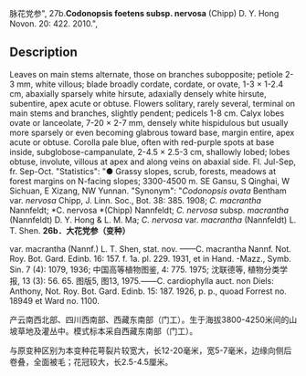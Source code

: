 脉花党参",
27b.**Codonopsis foetens subsp. nervosa** (Chipp) D. Y. Hong Novon. 20: 422. 2010.",

## Description
Leaves on main stems alternate, those on branches subopposite; petiole 2-3 mm, white villous; blade broadly cordate, cordate, or ovate, 1-3 × 1-2.4 cm, abaxially sparsely white hirsute, adaxially densely white hirsute, subentire, apex acute or obtuse. Flowers solitary, rarely several, terminal on main stems and branches, slightly pendent; pedicels 1-8 cm. Calyx lobes ovate or lanceolate, 7-20 × 2-7 mm, densely white hispidulous but usually more sparsely or even becoming glabrous toward base, margin entire, apex acute or obtuse. Corolla pale blue, often with red-purple spots at base inside, subglobose-campanulate, 2-4.5 × 2.5-3 cm, shallowly lobed; lobes obtuse, involute, villous at apex and along veins on abaxial side. Fl. Jul-Sep, fr. Sep-Oct.
  "Statistics": "● Grassy slopes, scrub, forests, meadows at forest margins on N-facing slopes; 3300-4500 m. SE Gansu, S Qinghai, W Sichuan, E Xizang, NW Yunnan.
  "Synonym": "*Codonopsis ovata* Bentham var. *nervosa* Chipp, J. Linn. Soc., Bot. 38: 385. 1908; *C. macrantha* Nannfeldt; *C. nervosa *(Chipp) Nannfeldt; *C. nervosa* subsp. *macrantha* (Nannfeldt) D. Y. Hong &amp; L. M. Ma; *C. nervosa* var. *macrantha* (Nannfeldt) L. T. Shen.
**26b．大花党参（变种）**

var. macrantha (Nannf.) L. T. Shen, stat. nov. ——C. macrantha Nannf. Not. Roy. Bot. Gard. Edinb. 16: 157. f. 1a. pl. 229. 1931, et in Hand. -Mazz., Symb. Sin. 7 (4): 1079, 1936; 中国高等植物图鉴, 4: 775. 1975; 沈联德等, 植物分类学报, 13 (3): 56. 65. 图版5, 图13, 1975.——C. cardiophylla auct. non Diels: Anthony, Not. Roy. Bot. Gard. Edinb. 15: 187. 1926, p. p., quoad Forrest no. 18949 et Ward no. 1100.

产云南西北部、四川西南部、西藏东南部（门工）。生于海拔3800-4250米间的山坡草地及灌丛中。模式标本采自西藏东南部（门工）。

与原变种区别为本变种花萼裂片较宽大，长12-20毫米，宽5-7毫米，边缘向侧后卷叠，全面被毛；花冠较大，长2.5-4.5厘米。
